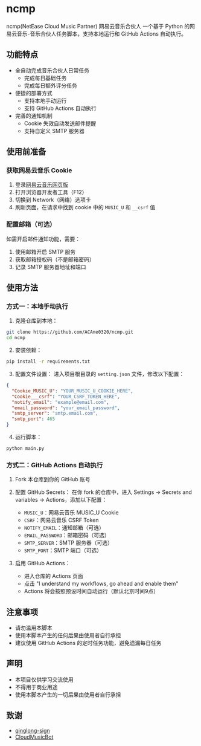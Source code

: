 # ncmp

ncmp(NetEase Cloud Music Partner) 网易云音乐合伙人
一个基于 Python 的网易云音乐-音乐合伙人任务脚本，支持本地运行和 GitHub Actions 自动执行。

## 功能特点

- 全自动完成音乐合伙人日常任务
  - 完成每日基础任务
  - 完成每日额外评分任务
- 便捷的部署方式
  - 支持本地手动运行
  - 支持 GitHub Actions 自动执行
- 完善的通知机制
  - Cookie 失效自动发送邮件提醒
  - 支持自定义 SMTP 服务器

## 使用前准备

### 获取网易云音乐 Cookie

1. 登录[网易云音乐网页版](https://music.163.com/)
2. 打开浏览器开发者工具（F12）
3. 切换到 Network（网络）选项卡
4. 刷新页面，在请求中找到 cookie 中的 `MUSIC_U` 和 `__csrf` 值

### 配置邮箱（可选）

如需开启邮件通知功能，需要：
1. 使用邮箱开启 SMTP 服务
2. 获取邮箱授权码（不是邮箱密码）
3. 记录 SMTP 服务器地址和端口

## 使用方法

### 方式一：本地手动执行

1. 克隆仓库到本地：
```bash
git clone https://github.com/ACAne0320/ncmp.git
cd ncmp
```

2. 安装依赖：
```bash
pip install -r requirements.txt
```

3. 配置文件设置：
进入项目根目录的 `setting.json` 文件，修改以下配置：
```json
{
  "Cookie_MUSIC_U": "YOUR_MUSIC_U_COOKIE_HERE",
  "Cookie___csrf": "YOUR_CSRF_TOKEN_HERE",
  "notify_email": "example@email.com",
  "email_password": "your_email_password",
  "smtp_server": "smtp.email.com",
  "smtp_port": 465
}
```

4. 运行脚本：
```bash
python main.py
```

### 方式二：GitHub Actions 自动执行

1. Fork 本仓库到你的 GitHub 账号

2. 配置 GitHub Secrets：
   在你 fork 的仓库中，进入 Settings -> Secrets and variables -> Actions，添加以下配置：
   - `MUSIC_U`：网易云音乐 MUSIC_U Cookie
   - `CSRF`：网易云音乐 CSRF Token
   - `NOTIFY_EMAIL`：通知邮箱（可选）
   - `EMAIL_PASSWORD`：邮箱密码（可选）
   - `SMTP_SERVER`：SMTP 服务器（可选）
   - `SMTP_PORT`：SMTP 端口（可选）

3. 启用 GitHub Actions：
   - 进入仓库的 Actions 页面
   - 点击 "I understand my workflows, go ahead and enable them"
   - Actions 将会按照预设时间自动运行（默认北京时间9点）

## 注意事项

- 请勿滥用本脚本
- 使用本脚本产生的任何后果由使用者自行承担
- 建议使用 GitHub Actions 的定时任务功能，避免遗漏每日任务

## 声明

- 本项目仅供学习交流使用
- 不得用于商业用途
- 使用本脚本产生的一切后果由使用者自行承担

## 致谢

- [qinglong-sign](https://github.com/KotoriMinami/qinglong-sign)
- [CloudMusicBot](https://github.com/C20C01/CloudMusicBot)
